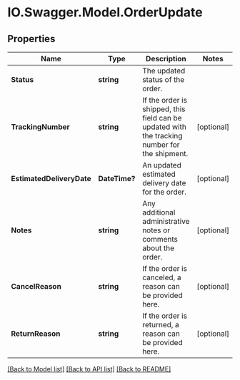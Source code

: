 # IO.Swagger.Model.OrderUpdate
## Properties

Name | Type | Description | Notes
------------ | ------------- | ------------- | -------------
**Status** | **string** | The updated status of the order. | 
**TrackingNumber** | **string** | If the order is shipped, this field can be updated with the tracking number for the shipment. | [optional] 
**EstimatedDeliveryDate** | **DateTime?** | An updated estimated delivery date for the order. | [optional] 
**Notes** | **string** | Any additional administrative notes or comments about the order. | [optional] 
**CancelReason** | **string** | If the order is canceled, a reason can be provided here. | [optional] 
**ReturnReason** | **string** | If the order is returned, a reason can be provided here. | [optional] 

[[Back to Model list]](../README.md#documentation-for-models) [[Back to API list]](../README.md#documentation-for-api-endpoints) [[Back to README]](../README.md)

